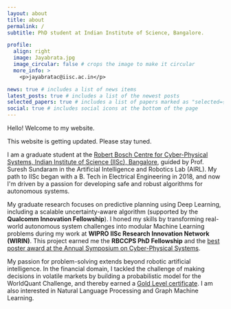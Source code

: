 ```yaml
---
layout: about
title: about
permalink: /
subtitle: PhD student at Indian Institute of Science, Bangalore.

profile:
  align: right
  image: Jayabrata.jpg
  image_circular: false # crops the image to make it circular
  more_info: >
    <p>jayabratac@iisc.ac.in</p>

news: true # includes a list of news items
latest_posts: true # includes a list of the newest posts
selected_papers: true # includes a list of papers marked as "selected={true}"
social: true # includes social icons at the bottom of the page
---
```

Hello! Welcome to my website.

This website is getting updated. Please stay tuned.

I am a graduate student at the [Robert Bosch Centre for Cyber-Physical Systems, Indian Institute of Science (IISc), Bangalore](https://cps.iisc.ac.in/), guided by Prof. Suresh Sundaram in the Artificial Intelligence and Robotics Lab (AIRL). My path to IISc began with a B. Tech in Electrical Engineering in 2018, and now I'm driven by a passion for developing safe and robust algorithms for autonomous systems.

My graduate research focuses on predictive planning using Deep Learning, including a scalable uncertainty-aware algorithm (supported by the **Qualcomm Innovation Fellowship**). I honed my skills by transforming real-world autonomous system challenges into modular Machine Learning problems during my work at **WIPRO IISc Research Innovation Network (WIRIN)**. This project earned me the **RBCCPS PhD Fellowship** and the [best poster award at the Annual Symposium on Cyber-Physical Systems](https://drive.google.com/file/d/1xYMF2gnnj_yXeIjtYvKkgS3vwTjEz-LQ/view).

My passion for problem-solving extends beyond robotic artificial intelligence. In the financial domain, I tackled the challenge of making decisions in volatile markets by building a probabilistic model for the WorldQuant Challenge, and thereby earned a [Gold Level certificate](https://drive.google.com/file/d/1wva-KfSz5JisRU_Gl4bEVTsuvLVmR-20/view). I am also interested in Natural Language Processing and Graph Machine Learning. 
